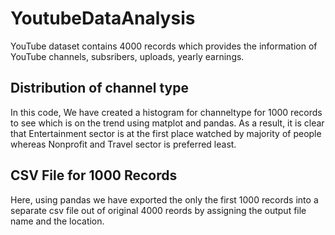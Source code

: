 # YoutubeDataAnalysis
 YouTube dataset contains 4000 records which provides the information of YouTube channels, subsribers, uploads, yearly earnings.
## Distribution of channel type
In this code, We have created a histogram for channeltype for 1000 records to see which is on the trend using matplot and pandas. As a result, it is clear that Entertainment sector is at the first place watched by majority of people whereas Nonprofit and Travel sector is preferred least.
## CSV File for 1000 Records
Here, using pandas we have exported the only the first 1000 records into a separate csv file out of original 4000 reords by assigning the output file name and the location.
